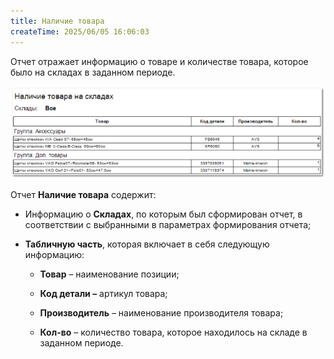 ```yaml
---
title: Наличие товара
createTime: 2025/06/05 16:06:03
---
```

Отчет отражает информацию о товаре и количестве товара, которое было на складах в заданном периоде.

![](../../../../assets/work/three/101.png)

Отчет **Наличие товара** содержит:

- Информацию о **Складах**, по которым был сформирован отчет, в соответствии с выбранными в параметрах формирования отчета;

- **Табличную часть**, которая включает в себя следующую информацию:

    - **Товар** – наименование позиции;

    - **Код детали –** артикул товара;

    - **Производитель** – наименование производителя товара;

    - **Кол-во** – количество товара, которое находилось на складе в заданном периоде.